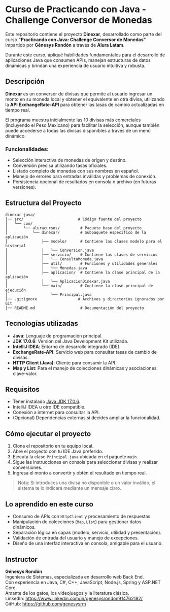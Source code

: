 # Curso de Practicando con Java - Challenge Conversor de Monedas

Este repositorio contiene el proyecto **Dinexar**, desarrollado como parte del curso **"Practicando con Java: Challenge Conversor de Monedas"** impartido por **Génesys Rondón** a través de **Alura Latam**.

Durante este curso, apliqué habilidades fundamentales para el desarrollo de aplicaciones Java que consumen APIs, manejan estructuras de datos dinámicas y brindan una experiencia de usuario intuitiva y robusta.

## Descripción

**Dinexar** es un conversor de divisas que permite al usuario ingresar un monto en su moneda local y obtener el equivalente en otra divisa, utilizando la **API ExchangeRate-API** para obtener las tasas de cambio actualizadas en tiempo real.

El programa muestra inicialmente las 10 divisas más comerciales (incluyendo el Peso Mexicano) para facilitar la selección, aunque también puede accederse a todas las divisas disponibles a través de un menú dinámico.

### Funcionalidades:
- Selección interactiva de monedas de origen y destino.
- Conversión precisa utilizando tasas oficiales.
- Listado completo de monedas con sus nombres en español.
- Manejo de errores para entradas inválidas y problemas de conexión.
- Persistencia opcional de resultados en consola o archivo (en futuras versiones).

## **Estructura del Proyecto**
```plaintext
dinexar-java/
│── src/                        # Código fuente del proyecto
│   └── com/
│       └── aluracursos/         # Paquete base del proyecto
│           └── dinexar/         # Subpaquete específico de la aplicación
│               ├── modelo/      # Contiene las clases modelo para el historial
│               │   └── Conversion.java
│               ├── servicio/    # Contiene las clases de servicios
│               │   └── ConsultaMoneda.java
│               ├── util/        # Funciones y utilidades generales
│               │   └── Monedas.java
│               ├── aplicacion/  # Contiene la clase principal de la aplicación
│               │   └── AplicacionDinexar.java
│               └── main/        # Contiene la clase principal de ejecución
│                   └── Principal.java
│── .gitignore                  # Archivos y directorios ignorados por Git
│── README.md                    # Documentación del proyecto
```

## Tecnologías utilizadas
- **Java**: Lenguaje de programación principal.
- **JDK 17.0.6**: Versión del Java Development Kit utilizada.
- **IntelliJ IDEA**: Entorno de desarrollo integrado (IDE).
- **ExchangeRate-API**: Servicio web para consultar tasas de cambio de divisas.
- **HTTP Client (Java)**: Cliente para consumir la API.
- **Map y List**: Para el manejo de colecciones dinámicas y asociaciones clave-valor.

## Requisitos
- Tener instalado [Java JDK 17.0.6](https://www.oracle.com/java/technologies/javase/jdk17-archive-downloads.html).
- IntelliJ IDEA u otro IDE compatible.
- Conexión a internet para consultar la API.
- (Opcional) Dependencias externas si decides ampliar la funcionalidad.

## Cómo ejecutar el proyecto

1. Clona el repositorio en tu equipo local.
2. Abre el proyecto con tu IDE Java preferido.
3. Ejecuta la clase `Principal.java` ubicada en el paquete `main`.
4. Sigue las instrucciones en consola para seleccionar divisas y realizar conversiones.
5. Ingresa el monto a convertir y obtén el resultado en tiempo real.

> Nota: Si introduces una divisa no disponible o un valor inválido, el sistema te lo indicará mediante un mensaje claro.

## Lo aprendido en este curso
- Consumo de APIs con `HttpClient` y procesamiento de respuestas.
- Manipulación de colecciones (`Map`, `List`) para gestionar datos dinámicos.
- Separación lógica en capas (modelo, servicio, utilidad y presentación).
- Validación de entrada del usuario y manejo de excepciones.
- Diseño de una interfaz interactiva en consola, amigable para el usuario.

## Instructor
**Génesys Rondón**  
Ingeniera de Sistemas, especializada en desarrollo web Back End.  
Con experiencia en Java, C#, C++, JavaScript, Node.js, Spring y ASP.NET Core.  
Amante de los gatos, los videojuegos y la literatura clásica.  
LinkedIn: https://www.linkedin.com/in/genesysrondon914762182/  
GitHub: https://github.com/genesysrm
